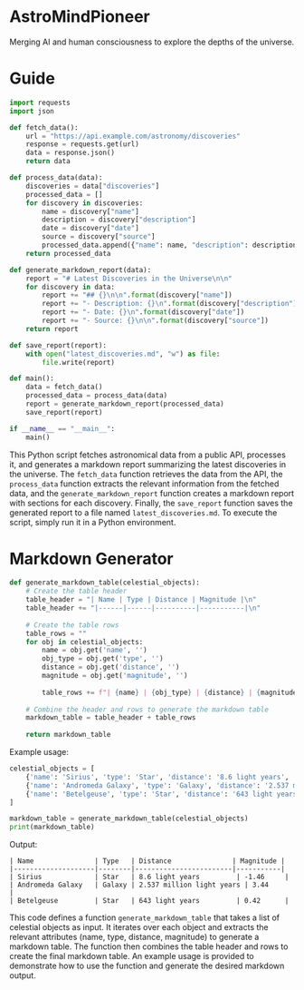 # AstroMindPioneer
Merging AI and human consciousness to explore the depths of the universe.

# Guide 

```python
import requests
import json

def fetch_data():
    url = "https://api.example.com/astronomy/discoveries"
    response = requests.get(url)
    data = response.json()
    return data

def process_data(data):
    discoveries = data["discoveries"]
    processed_data = []
    for discovery in discoveries:
        name = discovery["name"]
        description = discovery["description"]
        date = discovery["date"]
        source = discovery["source"]
        processed_data.append({"name": name, "description": description, "date": date, "source": source})
    return processed_data

def generate_markdown_report(data):
    report = "# Latest Discoveries in the Universe\n\n"
    for discovery in data:
        report += "## {}\n\n".format(discovery["name"])
        report += "- Description: {}\n".format(discovery["description"])
        report += "- Date: {}\n".format(discovery["date"])
        report += "- Source: {}\n\n".format(discovery["source"])
    return report

def save_report(report):
    with open("latest_discoveries.md", "w") as file:
        file.write(report)

def main():
    data = fetch_data()
    processed_data = process_data(data)
    report = generate_markdown_report(processed_data)
    save_report(report)

if __name__ == "__main__":
    main()
```

This Python script fetches astronomical data from a public API, processes it, and generates a markdown report summarizing the latest discoveries in the universe. The `fetch_data` function retrieves the data from the API, the `process_data` function extracts the relevant information from the fetched data, and the `generate_markdown_report` function creates a markdown report with sections for each discovery. Finally, the `save_report` function saves the generated report to a file named `latest_discoveries.md`. To execute the script, simply run it in a Python environment.

# Markdown Generator 

```python
def generate_markdown_table(celestial_objects):
    # Create the table header
    table_header = "| Name | Type | Distance | Magnitude |\n"
    table_header += "|------|------|----------|-----------|\n"
    
    # Create the table rows
    table_rows = ""
    for obj in celestial_objects:
        name = obj.get('name', '')
        obj_type = obj.get('type', '')
        distance = obj.get('distance', '')
        magnitude = obj.get('magnitude', '')
        
        table_rows += f"| {name} | {obj_type} | {distance} | {magnitude} |\n"
    
    # Combine the header and rows to generate the markdown table
    markdown_table = table_header + table_rows
    
    return markdown_table
```

Example usage:
```python
celestial_objects = [
    {'name': 'Sirius', 'type': 'Star', 'distance': '8.6 light years', 'magnitude': '-1.46'},
    {'name': 'Andromeda Galaxy', 'type': 'Galaxy', 'distance': '2.537 million light years', 'magnitude': '3.44'},
    {'name': 'Betelgeuse', 'type': 'Star', 'distance': '643 light years', 'magnitude': '0.42'}
]

markdown_table = generate_markdown_table(celestial_objects)
print(markdown_table)
```

Output:
```
| Name               | Type   | Distance               | Magnitude |
|--------------------|--------|------------------------|-----------|
| Sirius             | Star   | 8.6 light years         | -1.46     |
| Andromeda Galaxy   | Galaxy | 2.537 million light years | 3.44      |
| Betelgeuse         | Star   | 643 light years         | 0.42      |
```

This code defines a function `generate_markdown_table` that takes a list of celestial objects as input. It iterates over each object and extracts the relevant attributes (name, type, distance, magnitude) to generate a markdown table. The function then combines the table header and rows to create the final markdown table. An example usage is provided to demonstrate how to use the function and generate the desired markdown output.
